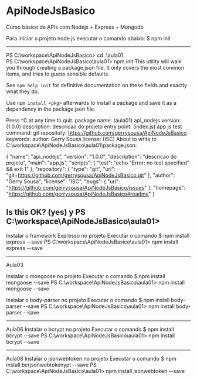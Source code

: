 # ApiNodeJsBasico
Curso básico de APIs com Nodejs + Express + Mongodb

Para iniciar o projeto node.js executar o comando abaixo:
$ npm init

-------------------------------
PS C:\workspace\ApiNodeJsBasico> cd .\aula01\
PS C:\workspace\ApiNodeJsBasico\aula01> npm init
This utility will walk you through creating a package.json file.
It only covers the most common items, and tries to guess sensible defaults.

See `npm help init` for definitive documentation on these fields
and exactly what they do.

Use `npm install <pkg>` afterwards to install a package and
save it as a dependency in the package.json file.

Press ^C at any time to quit.
package name: (aula01) api_nodejs
version: (1.0.0)
description: descricao do projeto
entry point: (index.js) app.js
test command:
git repository: https://github.com/gerrysousa/ApiNodeJsBasico
keywords:
author: Gerry Sousa
license: (ISC)
About to write to C:\workspace\ApiNodeJsBasico\aula01\package.json:

{
  "name": "api_nodejs",
  "version": "1.0.0",
  "description": "descricao do projeto",
  "main": "app.js",
  "scripts": {
    "test": "echo \"Error: no test specified\" && exit 1"
  },
  "repository": {
    "type": "git",
    "url": "git+https://github.com/gerrysousa/ApiNodeJsBasico.git"
  },
  "author": "Gerry Sousa",
  "license": "ISC",
  "bugs": {
    "url": "https://github.com/gerrysousa/ApiNodeJsBasico/issues"
  },
  "homepage": "https://github.com/gerrysousa/ApiNodeJsBasico#readme"
}


Is this OK? (yes) y
PS C:\workspace\ApiNodeJsBasico\aula01> 
-------------------------------

Instalar o framework Expresso no projeto
Executar o comando
$ npm install express --save
PS C:\workspace\ApiNodeJsBasico\aula01> npm install express --save

-------------------------------
Aula03

Instalar o mongoose no projeto
Executar o comando
$ npm install mongoose --save
PS C:\workspace\ApiNodeJsBasico\aula01> npm install mongoose --save

Instalar o body-parser no projeto
Executar o comando
$ npm install body-parser --save
PS C:\workspace\ApiNodeJsBasico\aula01> npm install body-parser --save

-------------------------------
Aula06
Instalar o bcrypt no projeto
Executar o comando
$ npm install bcrypt --save
PS C:\workspace\ApiNodeJsBasico\aula01> npm install bcrypt --save

-------------------------------
Aula08
Instalar o jsonwebtoken no projeto
Executar o comando
$ npm install bcrjsonwebtokenypt --save
PS C:\workspace\ApiNodeJsBasico\aula01> npm install jsonwebtoken --save
